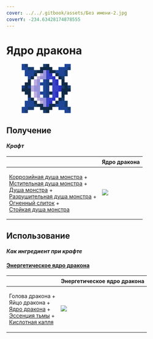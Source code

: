 ```yaml
---
cover: ../../.gitbook/assets/Без имени-2.jpg
coverY: -234.63428174878555
---
```


# Ядро дракона

<figure><img src="../../.gitbook/assets/draconic_core_128.png" alt=""><figcaption></figcaption></figure>

## Получение

#### _Крафт_

| ㅤ                                                                                                                                                                                                                                                                                                                                                                                                            |  Ядро дракона                                 |
| ------------------------------------------------------------------------------------------------------------------------------------------------------------------------------------------------------------------------------------------------------------------------------------------------------------------------------------------------------------------------------------------------------------ | --------------------------------------------- |
| <p><a href="basemonstersoul_corrosive.md">Коррозийная душа монстра</a> +<br><a href="basemonstersoul_vengeful.md">Мстительная душа монстра</a> +<br><a href="basemonstersoul.md">Душа монстра</a> +<br><a href="basemonstersoul_destructive.md">Разрушительная душа монстра</a> +<br><a href="fireite_ingot.md">Огненный слиток</a> +<br><a href="basemonstersoul_steadfast.md">Стойкая душа монстра</a></p> | ![](../../.gitbook/assets/draconic\_core.png) |

## Использование

#### _Как ингредиент при крафте_

#### [Энергетическое ядро дракона](draconic_energy_core.md)

| ㅤ                                                                                                                                                                                |  Энергетическое ядро дракона                          |
| -------------------------------------------------------------------------------------------------------------------------------------------------------------------------------- | ----------------------------------------------------- |
| <p>Голова дракона +<br>Яйцо дракона +<br><a href="draconic_core.md">Ядро дракона</a> +<br><a href="darkness.md">Эссенция тьмы</a> +<br><a href="acid.md">Кислотная капля</a></p> | ![](../../.gitbook/assets/draconic\_energy\_core.png) |

